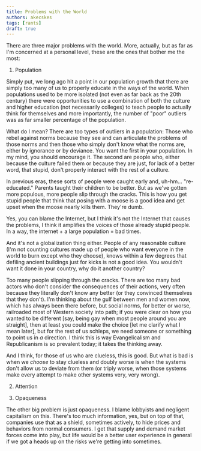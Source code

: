 ```yaml
---
title: Problems with the World
authors: akecskes
tags: [rants]
draft: true 
---
```


There are three major problems with the world. More, actually, but as far as I'm concerned at a personal level, these are the ones that bother me the most:

1. Population

Simply put, we long ago hit a point in our population growth that there are simply too many of us to properly educate in the ways of the world. When populations used to be more isolated (not even as far back as the 20th century) there were opportunities to use a combination of both the culture and higher education (not necessarily colleges) to teach people to actually think for themselves and more importantly, the number of "poor" outliers was as far smaller percentage of the population.

What do I mean? There are too types of outliers in a population: Those who rebel against norms because they see and can articulate the problems of those norms and then those who simply don't know what the norms are, either by ignorance or by deviance. You want the first in your population. In my mind, you should encourage it. The second are people who, either because the culture failed them or because they are just, for lack of a better word, that stupid, don't properly interact with the rest of a culture. 

In previous eras, these sorts of people were caught early and, uh-hm... "re-educated." Parents taught their children to be better. But as we've gotten more populous, more people slip through the cracks. This is how you get stupid people that think that posing with a moose is a good idea and get upset when the moose nearly kills them. They're dumb.

Yes, you can blame the Internet, but I think it's not the Internet that causes the problems, I think it amplifies the voices of those already stupid people. In a way, the internet + a large population = bad times.

And it's not a globalization thing either. People of any reasonable culture (I'm not counting cultures made up of people who want everyone in the world to burn except who they choose), knows within a few degrees that defiling ancient buildings just for kicks is not a good idea. You wouldn't want it done in your country, why do it another country?

Too many people slipping through the cracks. There are too many bad actors who don't consider the consequences of their actions, very often because they literally don't know any better (or they convinced themselves that they don't). I'm thinking about the gulf between men and women now, which has always been there before, but social norms, for better or worse, railroaded most of Western society into path; if you were clear on how you wanted to be different [say, being gay when most people around you are straight], then at least you could make the choice [let me clarify what I mean later], but for the rest of us schleps, we need someone or something to point us in _a_ direction. I think this is way Evangelicalism and Republicanism is so prevalent today; it takes the thinking away.

And I think, for those of us who are clueless, this is good. But what is bad is when we _choose_ to stay clueless and doubly worse is when the systems don't allow us to deviate from them (or triply worse, when those systems make every attempt to make other systems very, very wrong).


2. Attention

3. Opaqueness

The other big problem is just opaqueness. I blame lobbyists and negligent capitalism on this. There's too much information, yes, but on top of that, companies use that as a shield, sometimes actively, to hide prices and behaviors from normal consumers. I get that supply and demand market forces come into play, but life would be a better user experience in general if we got a heads up on the risks we're getting into sometimes.


